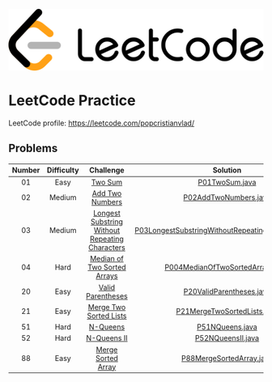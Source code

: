 ![Alt text](leetcode.png)

# LeetCode Practice

LeetCode profile: https://leetcode.com/popcristianvlad/

## Problems

| Number | Difficulty | Challenge | Solution |
|:------:|:----------:|:---------:|:--------:|
|   01   |Easy|[Two Sum](https://leetcode.com/problems/two-sum/)|[P01TwoSum.java](src/com/popcristianvlad/leetcode/practice/P01TwoSum.java)|
|   02   |Medium|[Add Two Numbers](https://leetcode.com/problems/add-two-numbers/)|[P02AddTwoNumbers.java](src/com/popcristianvlad/leetcode/practice/P02AddTwoNumbers.java)|
|   03   |Medium|[Longest Substring Without Repeating Characters](https://leetcode.com/problems/longest-substring-without-repeating-characters/)|[P03LongestSubstringWithoutRepeatingCharacters.java](src/com/popcristianvlad/leetcode/practice/P03LongestSubstringWithoutRepeatingCharacters.java)|
|   04   |Hard|[Median of Two Sorted Arrays](https://leetcode.com/problems/median-of-two-sorted-arrays/)|[P004MedianOfTwoSortedArrays.java](src/com/popcristianvlad/leetcode/practice/P004MedianOfTwoSortedArrays.java)|
|   20   |Easy|[Valid Parentheses](https://leetcode.com/problems/valid-parentheses/)|[P20ValidParentheses.java](src/com/popcristianvlad/leetcode/practice/P20ValidParentheses.java)|
|   21   |Easy|[Merge Two Sorted Lists](https://leetcode.com/problems/merge-two-sorted-lists/)|[P21MergeTwoSortedLists.java](src/com/popcristianvlad/leetcode/practice/P21MergeTwoSortedLists.java)|
|   51   |Hard|[N-Queens](https://leetcode.com/problems/n-queens/)|[P51NQueens.java](src/com/popcristianvlad/leetcode/practice/P51NQueens.java)|
|   52   |Hard|[N-Queens II](https://leetcode.com/problems/n-queens-ii/)|[P52NQueensII.java](src/com/popcristianvlad/leetcode/practice/P52NQueensII.java)|
|   88   |Easy|[Merge Sorted Array](https://leetcode.com/problems/merge-sorted-array/)|[P88MergeSortedArray.java](src/com/popcristianvlad/leetcode/practice/P88MergeSortedArray.java)|
